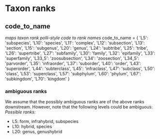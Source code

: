 # Taxon ranks
## code_to_name
*maps taxon rank polli-style code to rank names*
code_to_name = {
    'L5': 'subspecies',
    'L10': 'species',
    'L11': 'complex',
    'L12': 'subsection', 
    'L13': 'section',
    'L15': 'subgenus',
    'L20': 'genus',
    'L24': 'subtribe',
    'L25': 'tribe',
    'L26': 'supertribe',
    'L27': 'subfamily',
    'L30': 'family',
    'L32': 'epifamily',
    'L33': 'superfamily',
    'L33_5': 'zoosubsection',
    'L34': 'zoosection',
    'L34_5': 'parvorder',
    'L35': 'infraorder',
    'L37': 'suborder',
    'L40': 'order',
    'L43': 'superorder',
    'L44': 'subterclass',
    'L45': 'infraclass',
    'L47': 'subclass',
    'L50': 'class',
    'L53': 'superclass',
    'L57': 'subphylum',
    'L60': 'phylum',
    'L67': 'subkingdom',
    'L70': 'kingdom'
}
### ambiguous ranks
We assume that the possibly ambiguous ranks are of the above ranks downstream. However, note that the following levels could be ambiguous:
*Possible ranks:*
- L5: form, infrahybrid, subspecies
- L10: hybrid, species
- L20: genus, genushybrid